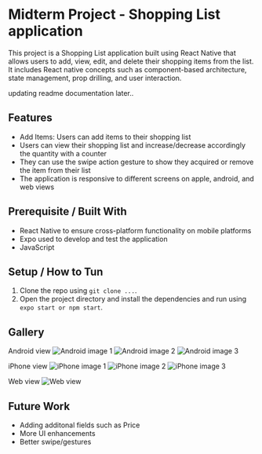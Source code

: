 # Midterm Project - Shopping List application

This project is a Shopping List application built using React Native that allows users to add, view, edit, and delete their shopping items from the list. It includes React native concepts such as component-based architecture, state management, prop drilling, and user interaction.

updating readme documentation later..

## Features

- Add Items: Users can add items to their shopping list
- Users can view their shopping list and increase/decrease accordingly the quantity with a counter
- They can use the swipe action gesture to show they acquired or remove the item from their list
- The application is responsive to different screens on apple, android, and web views

## Prerequisite / Built With

- React Native to ensure cross-platform functionality on mobile platforms
- Expo used to develop and test the application
- JavaScript

## Setup / How to Tun

1. Clone the repo using `git clone ...`.
2. Open the project directory and install the dependencies and run using `expo start or npm start`.

## Gallery

Android view 
![Android image 1](./img/android1.jpg)
![Android image 2](./img/android2.jpg)
![Android image 3](./img/android3.jpg)

iPhone view
![iPhone image 1](./img/iPhone1.jfif)
![iPhone image 2](./img/iphone2.jfif)
![iPhone image 3](./img/iphone3.jfif)

Web view
![Web view](./img/Web%20view.png)

## Future Work

- Adding additonal fields such as Price
- More UI enhancements
- Better swipe/gestures
